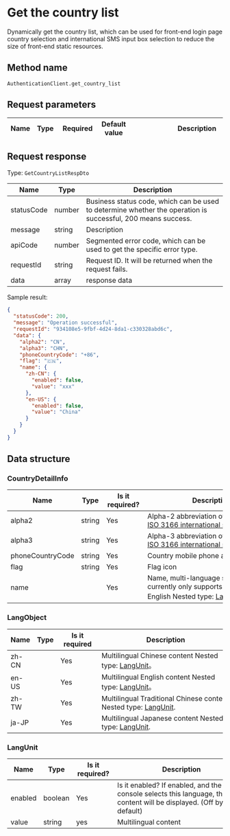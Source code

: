 # Get the country list

<!--
Warning ⚠️:
Do not modify this document directly,
https://github.com/Authing/authing-docs-factory
Use this project to generate
-->

<LastUpdated />

Dynamically get the country list, which can be used for front-end login page country selection and international SMS input box selection to reduce the size of front-end static resources.

## Method name

`AuthenticationClient.get_country_list`

## Request parameters

| Name | Type | <div style="width:80px">Required</div> | Default value | <div style="width:300px">Description</div> | <div style="width:200px"></div>Sample value</div> |
| ---- | ---- | -------------------------------------- | ------------- | ------------------------------------------ | ------------------------------------------------- |

## Request response

Type: `GetCountryListRespDto`

| Name       | Type   | Description                                                                                                  |
| ---------- | ------ | ------------------------------------------------------------------------------------------------------------ |
| statusCode | number | Business status code, which can be used to determine whether the operation is successful, 200 means success. |
| message    | string | Description                                                                                                  |
| apiCode    | number | Segmented error code, which can be used to get the specific error type.                                      |
| requestId  | string | Request ID. It will be returned when the request fails.                                                      |
| data       | array  | response data                                                                                                |

Sample result:

```json
{
  "statusCode": 200,
  "message": "Operation successful",
  "requestId": "934108e5-9fbf-4d24-8da1-c330328abd6c",
  "data": {
    "alpha2": "CN",
    "alpha3": "CHN",
    "phoneCountryCode": "+86",
    "flag": "🇨🇳",
    "name": {
      "zh-CN": {
        "enabled": false,
        "value": "xxx"
      },
      "en-US": {
        "enabled": false,
        "value": "China"
      }
    }
  }
}
```

## Data structure

### <a id="CountryDetailInfo"></a> CountryDetailInfo

| Name             | Type   | <div style="width:80px">Is it required?</div> | <div style="width:300px">Description</div>                                                                                      | <div style="width:200px">Sample value</div>                                         |
| ---------------- | ------ | --------------------------------------------- | ------------------------------------------------------------------------------------------------------------------------------- | ----------------------------------------------------------------------------------- |
| alpha2           | string | Yes                                           | Alpha-2 abbreviation of the country in [ISO 3166 international standard](https://www.iban.com/country-codes)                    | `CN`                                                                                |
| alpha3           | string | Yes                                           | Alpha-3 abbreviation of the country in [ISO 3166 international standard](https://www.iban.com/country-codes)                    | `CHN`                                                                               |
| phoneCountryCode | string | Yes                                           | Country mobile phone area code                                                                                                  | `+86`                                                                               |
| flag             | string | Yes                                           | Flag icon                                                                                                                       | `🇨🇳`                                                                                |
| name             |        | Yes                                           | Name, multi-language structure, currently only supports Chinese and English Nested type: <a href="#LangObject">LangObject</a>。 | `{"zh-CN":{"enabled":false,"value":"xxx"},"en-US":{"enabled":false,"value":"xxx"}}` |

### <a id="LangObject"></a> LangObject

| Name  | Type | <div style="width:80px">Is it required</div> | <div style="width:300px">Description</div>                                              | <div style="width:200px">Sample value</div> |
| ----- | ---- | -------------------------------------------- | --------------------------------------------------------------------------------------- | ------------------------------------------- |
| zh-CN |      | Yes                                          | Multilingual Chinese content Nested type: <a href="#LangUnit">LangUnit</a>。            | `{"enabled":false,"value":"中文"}`          |
| en-US |      | Yes                                          | Multilingual English content Nested type: <a href="#LangUnit">LangUnit</a>。            | `{"enabled":false,"value":"English"}`       |
| zh-TW |      | Yes                                          | Multilingual Traditional Chinese content Nested type: <a href="#LangUnit">LangUnit</a>. | `{"enabled":false,"value":"繁體中文"}`      |
| ja-JP |      | Yes                                          | Multilingual Japanese content Nested type: <a href="#LangUnit">LangUnit</a>.            | `{"enabled":false,"value":"日本語"}`        |

### <a id="LangUnit"></a> LangUnit

| Name    | Type    | <div style="width:80px">Is it required?</div> | <div style="width:300px">Description</div>                                                                         | <div style="width:200px">Sample value</div> |
| ------- | ------- | --------------------------------------------- | ------------------------------------------------------------------------------------------------------------------ | ------------------------------------------- |
| enabled | boolean | Yes                                           | Is it enabled? If enabled, and the console selects this language, this content will be displayed. (Off by default) |                                             |
| value   | string  | yes                                           | Multilingual content                                                                                               |                                             |
